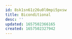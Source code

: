 ```yaml
---
id: 8sk1sn61z26u0l0mpi5pxsw
title: Biconditional
desc: ''
updated: 1657502366165
created: 1657502327942
---
```


